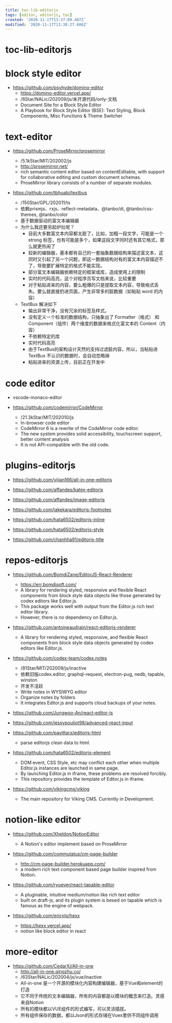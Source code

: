 ```yaml
---
title: toc-lib-editorjs
tags: [editor, editorjs, toc]
created: '2020-11-17T13:37:09.407Z'
modified: '2020-11-17T13:38:27.686Z'
---
```


# toc-lib-editorjs

# block style editor

- https://github.com/psyhyde/domino-editor
  - https://domino-editor.vercel.app/
  - /6Star/NALic/202009/js/未开源代码/only-文档
  - Document Site for a Block Style Editor
  - A Playbook for Block Style Editor (BSE): Text Styling, Block Components, Misc Functions & Theme Switcher

# text-editor

- https://github.com/ProseMirror/prosemirror
  - /5.1kStar/MIT/202002/js
  - http://prosemirror.net/
  - rich semantic content editor based on contentEditable, with support for collaborative editing and custom document schemas.
  - ProseMirror library consists of a number of separate modules.

- https://github.com/tbhuabi/textbus
  - /150Star/GPL/202011/ts
  - 依赖prismjs、rxjs、reflect-metadata、@tanbo/di, @tanbo/css-themes, @tanbo/color
  - 基于数据驱动的富文本编辑器
  - 为什么我还要另起炉灶呢？
    - 目前大多数富文本内容都太脏了，比如，加粗一段文字，可能是一个 strong 标签，也有可能是多个，如果这段文字同时还有其它格式，那么就更热闹了
    - 较新的编辑器，基本都有自己的一套抽象数据结构来描述富文本，这同时又引起了另一个问题，即这一数据结构对有的富文本内容描述不了，导致要扩展特定的格式不能实现。
    - 部分富文本编辑器依赖特定的框架或库，造成使用上的限制
    - 实时的代码高亮，这个对程序员写文档来说，比较重要
    - 对于粘贴进来的内容，要么粗爆的只是提取文本内容，导致格式丢失。要么就直接扔进页面，产生非常多的脏数据（如粘贴 word 的内容）
  - TextBus 解决如下
    - 输出非常干净，没有冗余的标签及样式。
    - 没有定义一个标准的数据结构，只抽象出了 Formatter（格式） 和 Component（组件）两个维度的数据来格式化富文本的 Content（内容）
    - 不依赖特定的库
    - 实时代码高亮
    - 由于TextBus的架构设计天然的支持过滤脏内容，所以，当粘贴进 TextBus 不认识的数据时，会自动忽略掉
    - 粘贴进来的资源上传，目前正在开发中

# code editor

- vscode-monaco-editor

- https://github.com/codemirror/CodeMirror
  - /21.3kStar/MIT/202010/js
  - In-browser code editor
  - CodeMirror 6 is a rewrite of the CodeMirror code editor. 
  - The new system provides solid accessibility, touchscreen support, better content analysis
  - It is not API-compatible with the old code.

# plugins-editorjs

- https://github.com/yijian166/all-in-one-editorjs

- https://github.com/affandes/katex-editorjs
- https://github.com/affandes/image-editorjs

- https://github.com/jakekara/editorjs-footnotes
- https://github.com/hata6502/editorjs-inline
- https://github.com/hata6502/editorjs-style
- https://github.com/chanhha91/editorjs-title

# repos-editorjs

- https://github.com/BomdiZane/EditorJS-React-Renderer
  - https://err.bomdisoft.com/
  - A library for rendering styled, responsive and flexible React components from block style data objects like those generated by codex editors like Editor.js.
  - This package works well with output from the Editor.js rich text editor library. 
  - However, there is no dependency on Editor.js.
- https://github.com/antoineaudrain/react-editorjs-renderer
  - A library for rendering styled, responsive, and flexible React components from block style data objects generated by codex editors like Editor.js.

- https://github.com/codex-team/codex.notes
  - /81Star/MIT/202009/js/inactive
  - 依赖旧版codex.editor, graphql-request, electron-pug, nedb, tapable, winston
  - 开发不活跃
  - Write notes in WYSIWYG editor
  - Organize notes by folders
  - It integrates Editor.js and supports cloud backups of your notes.

- https://github.com/Jungwoo-An/react-editor-js
- https://github.com/jessypouliot98/advanced-react-input

- https://github.com/pavittarx/editorjs-html
  - parse editorjs clean data to html. 
- https://github.com/hata6502/editorjs-element
  - DOM event, CSS Style, etc may conflict each other when multiple Editor.js instances are launched in same page. 
  - By launching Editor.js in iframe, these problems are resolved forcibly. 
  - This repository provides the template of Editor.js in iframe.

- https://github.com/vikingcms/viking
  - The main repository for Viking CMS. Currently in Development.

# notion-like editor

- https://github.com/Xheldon/NotionEditor
  - A Notion's editor implement based on ProseMirror
- https://github.com/commutatus/cm-page-builder
  - http://cm-page-builder.herokuapp.com/
  - a modern rich text component based page builder inspired from Notion. 

- https://github.com/ryuever/react-tapable-editor
  - A pluginable, intuitive medium/notion like rich text editor
  - built on draft-js, and its plugin system is besed on tapable which is famous as the engine of webpack.
- https://github.com/ericyip/hexx
  - https://hexx.vercel.app/
  - notion like block editor in react

# more-editor

- https://github.com/CedarXi/All-in-one
  - http://all-in-one.qingzhu.co/
  - /63Star/NALic/202004/js/vue/inactive
  - All-in-one 是一个开源的模块化内容构建编辑器，基于Vue和element的打造
  - 它不同于传统的文本编辑器，所有的内容都是以模块的概念来打造。灵感来自Notion
  - 所有的模块都以VUE组件的形式编写，可以灵活插拔。
  - 所有组件保存的数据，都以Json的形式存储在Vuex里供不同组件调用
